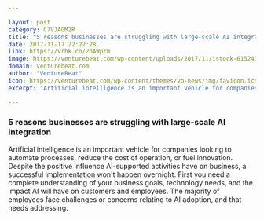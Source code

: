 ```yaml
---

layout: post
category: C7VJAGM2R
title: "5 reasons businesses are struggling with large-scale AI integration"
date: 2017-11-17 22:22:28
link: https://vrhk.co/2hAWprm
image: https://venturebeat.com/wp-content/uploads/2017/11/istock-615243464-e1510937198512.jpg?fit=780%2C524&strip=all
domain: venturebeat.com
author: "VentureBeat"
icon: https://venturebeat.com/wp-content/themes/vb-news/img/favicon.ico
excerpt: "Artificial intelligence is an important vehicle for companies looking to automate processes, reduce the cost of operation, or fuel innovation. Despite the positive influence AI-supported activities have on business, a successful implementation won't happen overnight. First you need a complete understanding of your business goals, technology needs, and the impact AI will have on customers and employees. The majority of employees face challenges or concerns relating to AI adoption, and that needs addressing."

---
```


### 5 reasons businesses are struggling with large-scale AI integration

Artificial intelligence is an important vehicle for companies looking to automate processes, reduce the cost of operation, or fuel innovation. Despite the positive influence AI-supported activities have on business, a successful implementation won't happen overnight. First you need a complete understanding of your business goals, technology needs, and the impact AI will have on customers and employees. The majority of employees face challenges or concerns relating to AI adoption, and that needs addressing.